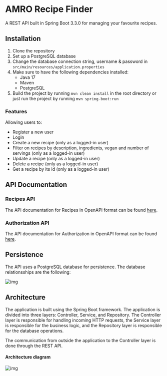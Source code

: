 # AMRO Recipe Finder
A REST API built in Spring Boot 3.3.0 for managing your favourite recipes.

## Installation
1. Clone the repository
2. Set up a PostgreSQL database
3. Change the database connection string, username & password in `src/main/resources/application.properties`
4. Make sure to have the following dependencies installed:
    - Java 17
    - Maven
    - PostgreSQL
5. Build the project by running `mvn clean install` in the root directory or just run the project by running `mvn spring-boot:run`

### Features
Allowing users to:
- Register a new user
- Login
- Create a new recipe (only as a logged-in user)
- Filter on recipes by description, ingredients, vegan and number of servings (only as a logged-in user)
- Update a recipe (only as a logged-in user)
- Delete a recipe (only as a logged-in user)
- Get a recipe by its id (only as a logged-in user)

## API Documentation
### Recipes API
The API documentation for Recipes in OpenAPI format can be found [here](https://app.swaggerhub.com/apis/PEKKARANTAAHO86/Recipe-finder-Recipe-API/1.0.0-oas3).
### Authorization API
The API documentation for Authorization in OpenAPI format can be found [here](https://app.swaggerhub.com/apis/PEKKARANTAAHO86/Recipe-finder-Auth-Api/1.0.0-oas3#/).

## Persistence
The API uses a PostgreSQL database for persistence. The database relationsships are the following:

![img](https://github.com/) 

## Architecture
The application is built using the Spring Boot framework. The application is divided into three layers: Controller, Service, and Repository. 
The Controller layer is responsible for handling incoming HTTP requests, the Service layer is responsible for the business logic, and 
the Repository layer is responsible for the database operations.

The communication from outside the application to the Controller layer is done through the REST API.

#### Architecture diagram
![img](https://google.com)
